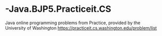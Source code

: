 # -Java.BJP5.Practiceit.CS
Java online programming problems from Practice, provided by the University of Washington https://practiceit.cs.washington.edu/problem/list
